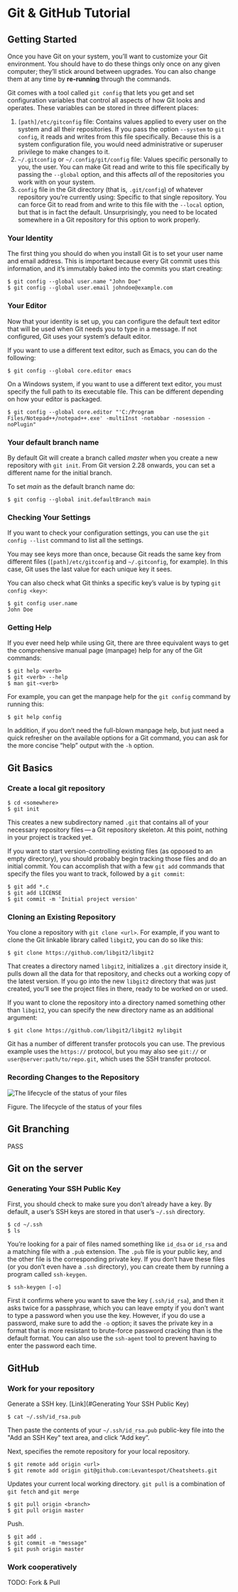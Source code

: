 # Git & GitHub Tutorial

## Getting Started

Once you have Git on your system, you’ll want to customize your Git environment. You should have to do these things only once on any given computer; they’ll stick around between upgrades. You can also change them at any time by **re-running** through the commands.

Git comes with a tool called `git config` that lets you get and set configuration variables that control all aspects of how Git looks and operates. These variables can be stored in three different places:

1. `[path]/etc/gitconfig` file: Contains values applied to every user on the system and all their repositories. If you pass the option `--system` to `git config`, it reads and writes from this file specifically. Because this is a system configuration file, you would need administrative or superuser privilege to make changes to it.
2. `~/.gitconfig` or `~/.config/git/config` file: Values specific personally to you, the user. You can make Git read and write to this file specifically by passing the `--global` option, and this affects *all* of the repositories you work with on your system.
3. `config` file in the Git directory (that is, `.git/config`) of whatever repository you’re currently using: Specific to that single repository. You can force Git to read from and write to this file with the `--local` option, but that is in fact the default. Unsurprisingly, you need to be located somewhere in a Git repository for this option to work properly.

### Your Identity

The first thing you should do when you install Git is to set your user name and email address. This is important because every Git commit uses this information, and it’s immutably baked into the commits you start creating:

```console
$ git config --global user.name "John Doe"
$ git config --global user.email johndoe@example.com
```

### Your Editor

Now that your identity is set up, you can configure the default text editor that will be used when Git needs you to type in a message. If not configured, Git uses your system’s default editor.

If you want to use a different text editor, such as Emacs, you can do the following:

```console
$ git config --global core.editor emacs
```

On a Windows system, if you want to use a different text editor, you must specify the full path to its executable file. This can be different depending on how your editor is packaged.

```console
$ git config --global core.editor "'C:/Program Files/Notepad++/notepad++.exe' -multiInst -notabbar -nosession -noPlugin"
```

### Your default branch name

By default Git will create a branch called *master* when you create a new repository with `git init`. From Git version 2.28 onwards, you can set a different name for the initial branch.

To set *main* as the default branch name do:

```console
$ git config --global init.defaultBranch main
```

### Checking Your Settings

If you want to check your configuration settings, you can use the `git config --list` command to list all the settings.

You may see keys more than once, because Git reads the same key from different files (`[path]/etc/gitconfig` and `~/.gitconfig`, for example). In this case, Git uses the last value for each unique key it sees.

You can also check what Git thinks a specific key’s value is by typing `git config <key>`:

```console
$ git config user.name
John Doe
```

### Getting Help

If you ever need help while using Git, there are three equivalent ways to get the comprehensive manual page (manpage) help for any of the Git commands:

```console
$ git help <verb>
$ git <verb> --help
$ man git-<verb>
```

For example, you can get the manpage help for the `git config` command by running this:

```console
$ git help config
```

In addition, if you don’t need the full-blown manpage help, but just need a quick refresher on the available options for a Git command, you can ask for the more concise “help” output with the `-h` option.

## Git Basics

### Create a local git repository 

```console
$ cd <somewhere>
$ git init
```

This creates a new subdirectory named `.git` that contains all of your necessary repository files — a Git repository skeleton. At this point, nothing in your project is tracked yet. 

If you want to start version-controlling existing files (as opposed to an empty directory), you should probably begin tracking those files and do an initial commit. You can accomplish that with a few `git add` commands that specify the files you want to track, followed by a `git commit`:

```console
$ git add *.c
$ git add LICENSE
$ git commit -m 'Initial project version'
```

### Cloning an Existing Repository

You clone a repository with `git clone <url>`. For example, if you want to clone the Git linkable library called `libgit2`, you can do so like this:

```console
$ git clone https://github.com/libgit2/libgit2
```

That creates a directory named `libgit2`, initializes a `.git` directory inside it, pulls down all the data for that repository, and checks out a working copy of the latest version. If you go into the new `libgit2` directory that was just created, you’ll see the project files in there, ready to be worked on or used.

If you want to clone the repository into a directory named something other than `libgit2`, you can specify the new directory name as an additional argument:

```console
$ git clone https://github.com/libgit2/libgit2 mylibgit
```

Git has a number of different transfer protocols you can use. The previous example uses the `https://` protocol, but you may also see `git://` or `user@server:path/to/repo.git`, which uses the SSH transfer protocol.

### Recording Changes to the Repository

![The lifecycle of the status of your files](git.assets/lifecycle.png)

Figure. The lifecycle of the status of your files

## Git Branching

PASS

## Git on the server

### Generating Your SSH Public Key

First, you should check to make sure you don’t already have a key. By default, a user’s SSH keys are stored in that user’s `~/.ssh` directory.

```console
$ cd ~/.ssh
$ ls
```

You’re looking for a pair of files named something like `id_dsa` or `id_rsa` and a matching file with a `.pub` extension. The `.pub` file is your public key, and the other file is the corresponding private key. If you don’t have these files (or you don’t even have a `.ssh` directory), you can create them by running a program called `ssh-keygen`.

```console
$ ssh-keygen [-o]
```

First it confirms where you want to save the key (`.ssh/id_rsa`), and then it asks twice for a passphrase, which you can leave empty if you don’t want to type a password when you use the key. However, if you do use a password, make sure to add the `-o` option; it saves the private key in a format that is more resistant to brute-force password cracking than is the default format. You can also use the `ssh-agent` tool to prevent having to enter the password each time.

## GitHub

### Work for your repository

Generate a SSH key. [Link](#Generating Your SSH Public Key)

```console
$ cat ~/.ssh/id_rsa.pub
```

Then paste the contents of your `~/.ssh/id_rsa.pub` public-key file into the "Add an SSH Key" text area, and click “Add key”.

Next, specifies the remote repository for your local repository.

```console
$ git remote add origin <url>
$ git remote add origin git@github.com:Levantespot/Cheatsheets.git
```

Updates your current local working directory. `git pull` is a combination of `git fetch` and `git merge`

```console
$ git pull origin <branch>
$ git pull origin master
```

Push.

```console
$ git add .
$ git commit -m "message"
$ git push origin master
```



### Work cooperatively

TODO: Fork & Pull